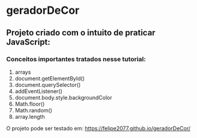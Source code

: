# geradorDeCor

## Projeto criado com o intuito de praticar JavaScript:

### Conceitos importantes tratados nesse tutorial:

1. arrays
2. document.getElementById()
3. document.querySelector()
4. addEventListener()
5. document.body.style.backgroundColor
6. Math.floor()
7. Math.random()
8. array.length

O projeto pode ser testado em: https://felipe2077.github.io/geradorDeCor/
